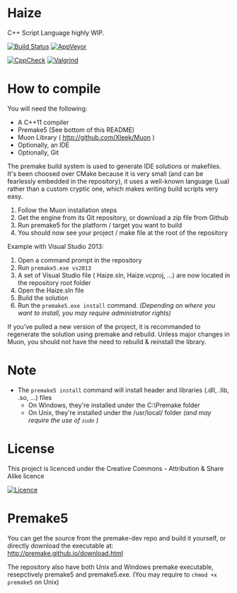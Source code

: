 Haize
====================

C++ Script Language highly WIP.

[![Build Status](http://ci.louis-schnellbach.com/buildStatus/icon?job=Haize/master)](http://ci.louis-schnellbach.com/job/Haize/branch/master)
[![AppVeyor](https://ci.appveyor.com/api/projects/status/o1awentw6xqqn00e/branch/master?svg=true)](https://ci.appveyor.com/project/Xleek/haize/branch/master)

[![CppCheck](http://ci.louis-schnellbach.com/job/Haize/branch/master/cppcheckResult/graph)](http://ci.louis-schnellbach.com/job/Haize/branch/master/cppcheckResult)
[![Valgrind](http://ci.louis-schnellbach.com/job/Haize/branch/master/valgrindResult/graph)](http://ci.louis-schnellbach.com/job/Haize/branch/master/valgrindResult/)

How to compile
====================

You will need the following:
- A C++11 compiler
- Premake5 (See bottom of this README)
- Muon Library ( http://github.com/Xleek/Muon )
- Optionally, an IDE
- Optionally, Git

The premake build system is used to generate IDE solutions or makefiles.
It's been choosed over CMake because it is very small (and can be fearlessly embedded in the repository),
it uses a well-known language (Lua) rather than a custom cryptic one, which makes writing build scripts very easy.

1) Follow the Muon installation steps
2) Get the engine from its Git repository, or download a zip file from Github
3) Run premake5 for the platform / target you want to build
4) You should now see your project / make file at the root of the repository

Example with Visual Studio 2013:
1) Open a command prompt in the repository
2) Run `premake5.exe vs2013`
3) A set of Visual Studio file ( Haize.sln, Haize.vcproj, ...) are now located in the repository root folder
4) Open the Haize.sln file
5) Build the solution
6) Run the `premake5.exe install` command. _(Depending on where you want to install, you may require administrator rights)_

If you've pulled a new version of the project, it is recommanded to regenerate the solution using premake and rebuild.
Unless major changes in Muon, you should not have the need to rebuild & reinstall the library.

Note
====================

* The `premake5 install` command will install header and libraries (.dll, .lib, .so, ...) files 
	* On Windows, they're installed under the C:\Premake folder
	* On Unix, they're installed under the /usr/local/ folder _(and may require the use of `sudo` )_
	
License
====================
This project is licenced under the Creative Commons - Attribution & Share Alike licence

[![Licence](https://i.creativecommons.org/l/by-sa/4.0/88x31.png)](http://creativecommons.org/licenses/by-sa/4.0/)

Premake5
====================

You can get the source from the premake-dev repo and build it yourself, or directly download the executable at:
http://premake.github.io/download.html

The repository also have both Unix and Windows premake executable, resepctively premake5 and premake5.exe.
(You may require to `chmod +x premake5` on Unix)
